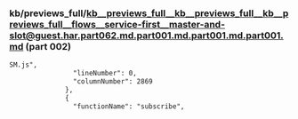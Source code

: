 ### kb/previews_full/kb__previews_full__kb__previews_full__kb__previews_full__flows__service-first__master-and-slot@guest.har.part062.md.part001.md.part001.md.part001.md (part 002)

```md
SM.js",
                "lineNumber": 0,
                "columnNumber": 2869
              },
              {
                "functionName": "subscribe",
  
```

```
